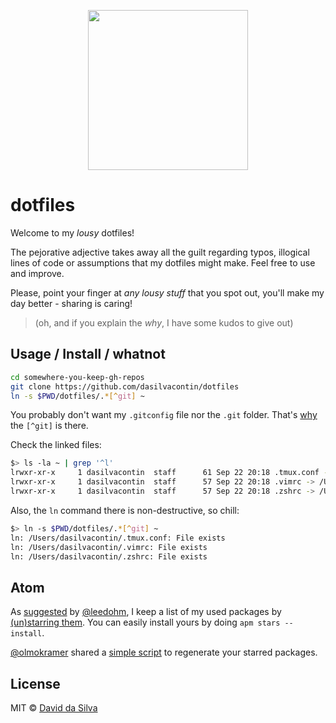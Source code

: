<p align="center">
  <img width="256" src="http://icons.iconarchive.com/icons/sicons/basic-round-social/512/slashdot-icon.png">
</p>

# dotfiles

Welcome to my _lousy_ dotfiles!

The pejorative adjective takes away all the guilt regarding typos, illogical lines of code or assumptions that my dotfiles might make. Feel free to use and improve.

Please, point your finger at _any lousy stuff_ that you spot out, you'll make my day better - sharing is caring!

> (oh, and if you explain the _why_, I have some kudos to give out)

## Usage / Install / whatnot

```bash
cd somewhere-you-keep-gh-repos
git clone https://github.com/dasilvacontin/dotfiles
ln -s $PWD/dotfiles/.*[^git] ~
```

You probably don't want my `.gitconfig` file nor the `.git` folder. That's [why](exclude-pattern-glob-match) the `[^git]` is there.

Check the linked files:

```bash
$> ls -la ~ | grep '^l'
lrwxr-xr-x     1 dasilvacontin  staff      61 Sep 22 20:18 .tmux.conf -> /Users/dasilvacontin/GitHub/dasilvacontin/dotfiles/.tmux.conf
lrwxr-xr-x     1 dasilvacontin  staff      57 Sep 22 20:18 .vimrc -> /Users/dasilvacontin/GitHub/dasilvacontin/dotfiles/.vimrc
lrwxr-xr-x     1 dasilvacontin  staff      57 Sep 22 20:18 .zshrc -> /Users/dasilvacontin/GitHub/dasilvacontin/dotfiles/.zshrc
```

Also, the `ln` command there is non-destructive, so chill:

```bash
$> ln -s $PWD/dotfiles/.*[^git] ~
ln: /Users/dasilvacontin/.tmux.conf: File exists
ln: /Users/dasilvacontin/.vimrc: File exists
ln: /Users/dasilvacontin/.zshrc: File exists
```

## Atom

As [suggested](https://discuss.atom.io/t/installed-packages-list-into-single-file/12227/2) by [@leedohm](https://github.com/lee-dohm), I keep a list of my used packages by [(un)starring them](https://atom.io/users/dasilvacontin/stars). You can easily install yours by doing `apm stars --install`.

[@olmokramer](https://github.com/olmokramer) shared a [simple script](https://discuss.atom.io/t/how-to-unstar-uninstalled-packages/17119/2) to regenerate your starred packages.

## License

MIT © [David da Silva](http://dasilvacont.in)

[exclude-pattern-glob-match]: http://unix.stackexchange.com/questions/164025/exclude-one-pattern-from-glob-match
